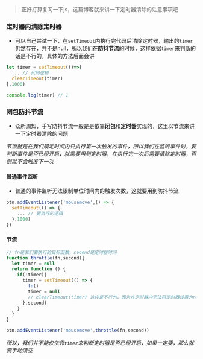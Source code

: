 > 正好打算复习一下js，这篇博客就来讲一下定时器清除的注意事项吧



### 定时器内清除定时器

* 可以自己尝试一下，在`setTimeout`内执行完代码后清除定时器，输出的`timer`仍然存在，并不是null，所以我们在**防抖节流**的时候，这样依据`timer`来判断的话是不行的，具体的方法后面会讲

```js
let timer = setTimeout(()=>{
  ... // 代码逻辑
  clearTimeout(timer)
},1000)

console.log(timer) // 1
```

### 闭包防抖节流

* 众所周知，手写防抖节流一般是是依靠**闭包**和**定时器**实现的，这里以节流来讲一下定时器清除的问题

*节流就是在我们规定时间内只执行第一次触发的事件，所以我们在监听事件时，要判断事件是否已经开启，就需要用到定时器，在执行完一次后需要清除定时器，否则就不会触发下一次*

#### 普通事件监听

* 普通的事件监听无法限制单位时间内的触发次数，这就要用到防抖节流

```js
btn.addEventListener('mousemove',() => {
  setTimeout(() => {
    ... // 要执行的逻辑
  },1000)
})
```

#### 节流
```js
// fn是我们要执行的目标函数，second是定时器时间
function throttle(fn,second){ 
  let timer = null
  return function () {
    if(!timer){
      timer = setTimeout(() => {
        fn()
        timer = null
        // clearTimeout(timer) 这样是不行的，因为在定时器内无法将定时器设置为null，timer仍然存在，必须手动把timer置为null
      },second)
    }
  }
}

btn.addEventListener('mousemove',throttle(fn,second))
```

*所以，我们并不能仅依靠`timer`来判断定时器是否已经开启，如果一定要，那么就要手动清空*